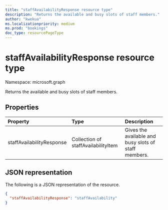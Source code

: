 ```yaml
---
title: "staffAvailabilityResponse resource type"
description: "Returns the available and busy slots of staff members."
author: "kwekua"
ms.localizationpriority: medium
ms.prod: "bookings"
doc_type: resourcePageType
---
```


# staffAvailabilityResponse resource type

Namespace: microsoft.graph

Returns the available and busy slots of staff members.

## Properties

| Property  | Type |Description|
|:---------------|:--------|:----------|
|staffAvailabilityResponse|Collection of staffAvailabilityItem |Gives the available and busy slots of staff members.|

## JSON representation

The following is a JSON representation of the resource.

``` json
{
  "staffAvailabilityResponse": "staffAvailability"
}
```
